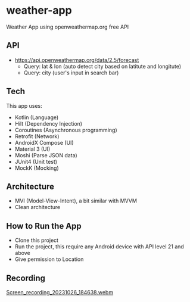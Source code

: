 # weather-app
Weather App using openweathermap.org free API

## API
- https://api.openweathermap.org/data/2.5/forecast
  - Query: lat & lon (auto detect city based on latitute and longitute)
  - Query: city (user's input in search bar)

## Tech
This app uses:
- Kotlin (Language)
- Hilt (Dependency Injection)
- Coroutines (Asynchronous programming)
- Retrofit (Network)
- AndroidX Compose (UI)
- Material 3 (UI)
- Moshi (Parse JSON data)
- JUnit4 (Unit test)
- MockK (Mocking)

## Architecture
- MVI (Model-View-Intent), a bit similar with MVVM
- Clean architecture

## How to Run the App
- Clone this project
- Run the project, this require any Android device with API level 21 and above
- Give permission to Location

## Recording
[Screen_recording_20231026_184638.webm](https://github.com/estermel/weather-app/assets/18325015/91fc9a89-4ee7-4038-9374-85c91e61b52a)
